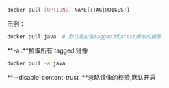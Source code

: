 ```bash
docker pull [OPTIONS] NAME[:TAG|@DIGEST]
```

示例：

```bash
docker pull java  # 默认是拉取tagged为latest版本的镜像
```

**-a :**拉取所有 tagged 镜像

```bash
docker pull -a java
```

**--disable-content-trust :**忽略镜像的校验,默认开启